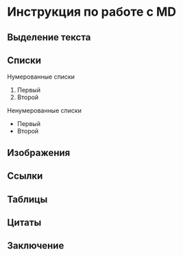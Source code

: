 # Инструкция по работе с MD

## Выделение текста

## Списки
Нумерованные списки
1. Первый
2. Второй

Ненумерованные списки
* Первый
* Второй


## Изображения

## Ссылки

## Таблицы

## Цитаты

## Заключение
